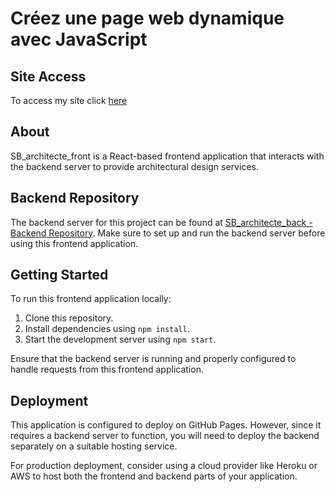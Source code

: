 # Créez une page web dynamique avec JavaScript

## Site Access
To access my site click [here](http://127.0.0.1:5500/SB_architecte_front-dev/editor.html)


## About

SB_architecte_front is a React-based frontend application that interacts with the backend server to provide architectural design services.

## Backend Repository

The backend server for this project can be found at [SB_architecte_back - Backend Repository](https://github.com/Arno37/SB_architecte_back). Make sure to set up and run the backend server before using this frontend application.

## Getting Started

To run this frontend application locally:

1. Clone this repository.
2. Install dependencies using `npm install`.
3. Start the development server using `npm start`.

Ensure that the backend server is running and properly configured to handle requests from this frontend application.

## Deployment

This application is configured to deploy on GitHub Pages. However, since it requires a backend server to function, you will need to deploy the backend separately on a suitable hosting service.

For production deployment, consider using a cloud provider like Heroku or AWS to host both the frontend and backend parts of your application.

